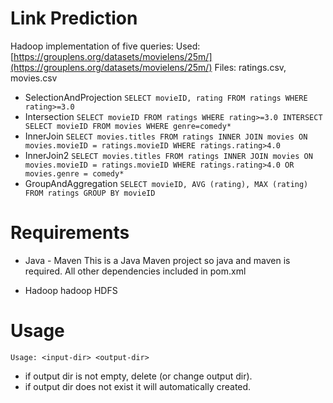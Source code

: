 # Link Prediction

Hadoop implementation of five queries:
Used: [https://grouplens.org/datasets/movielens/25m/](https://grouplens.org/datasets/movielens/25m/) 
Files: ratings.csv, movies.csv

* SelectionAndProjection `SELECT movieID, rating FROM ratings WHERE rating>=3.0`
* Intersection `SELECT movieID FROM ratings WHERE rating>=3.0 INTERSECT SELECT movieID FROM movies WHERE genre=comedy*`
* InnerJoin `SELECT movies.titles FROM ratings INNER JOIN movies ON movies.movieID = ratings.movieID WHERE ratings.rating>4.0`
* InnerJoin2 `SELECT movies.titles FROM ratings INNER JOIN movies ON movies.movieID = ratings.movieID WHERE ratings.rating>4.0 OR movies.genre = comedy*`
* GroupAndAggregation `SELECT movieID, AVG (rating), MAX (rating) FROM ratings GROUP BY movieID`

# Requirements

* Java - Maven
This is a Java Maven project so java and maven is required. All other dependencies included in pom.xml

* Hadoop
hadoop HDFS

# Usage

	Usage: <input-dir> <output-dir>

* if output dir is not empty, delete (or change output dir).
* if output dir does not exist it will automatically created.
